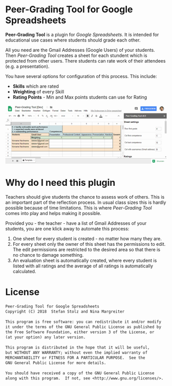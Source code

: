 # Peer-Grading Tool for Google Spreadsheets

**Peer-Grading Tool** is a plugin for *Google Spreadsheets*. It is intended for educational use cases where students should grade each other.

All you need are the Gmail Addresses (Google Users) of your students. Then *Peer-Grading Tool* creates a sheet for each stundent which is protected from other users. There students can rate work of their attendees (e.g. a presentation).

You have several options for configuration of this process. This include:

* **Skills** which are rated
* **Weighting** of every Skill
* **Rating Points** - Min and Max points students can use for Rating

![Sheet generation process of Peer-Grading Tool](images/2018/04/Peer-Grading-sheet_generation_process.gif)

# Why do I need this plugin

Teachers should give students the chance to assess work of others. This is an important part of the reflection process. In usual class sizes this is hardly possible because of time limitations. This is where *Peer-Grading Tool* comes into play and helps making it possible.

Provided you - the teacher - have a list of Gmail Addresses of your students, you are one klick away to automate this process:

1. One sheet for every student is created - no matter how many they are.
2. For every sheet only the owner of this sheet has the permissions to edit. The edit permissions are restricted to the desired area so that there is no chance to damage something.
3. An evaluation sheet is automatically created, where every student is listed with all ratings and the average of all ratings is automatically calculated.


# License
    Peer-Grading Tool for Google Spreadsheets
    Copyright (C) 2018  Stefan Stolz and Nina Margreiter

    This program is free software: you can redistribute it and/or modify
    it under the terms of the GNU General Public License as published by
    the Free Software Foundation, either version 3 of the License, or
    (at your option) any later version.

    This program is distributed in the hope that it will be useful,
    but WITHOUT ANY WARRANTY; without even the implied warranty of
    MERCHANTABILITY or FITNESS FOR A PARTICULAR PURPOSE.  See the
    GNU General Public License for more details.

    You should have received a copy of the GNU General Public License
    along with this program.  If not, see <http://www.gnu.org/licenses/>.
